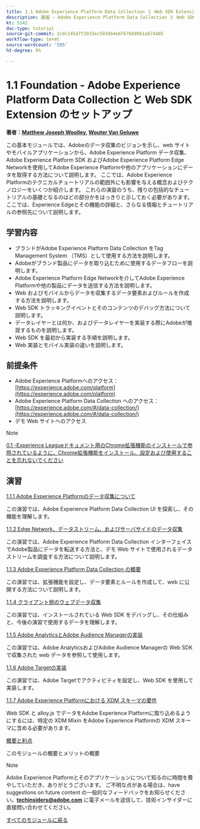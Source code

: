 ```yaml
---
title: 1.1 Adobe Experience Platform Data Collection と Web SDK Extension のセットアップ
description: 基盤 – Adobe Experience Platform Data Collection と Web SDK 拡張機能のセットアップ
kt: 5342
doc-type: tutorial
source-git-commit: 2cdc145d7f3933ec593db4e6f67b60961a674405
workflow-type: tm+mt
source-wordcount: '595'
ht-degree: 0%

---
```


# 1.1 Foundation - Adobe Experience Platform Data Collection と Web SDK Extension のセットアップ

**著者：[Matthew Joseph Woolley](https://www.linkedin.com/in/matthewjwoolley/), [Wouter Van Geluwe](https://www.linkedin.com/in/woutervangeluwe/)**

この基本モジュールでは、Adobeのデータ収集のビジョンを示し、web サイトやモバイルアプリケーションから、Adobe Experience Platform データ収集、Adobe Experience Platform SDK およびAdobe Experience Platform Edge Networkを使用してAdobe Experience Platformや他のアプリケーションにデータを取得する方法について説明します。 ここでは、Adobe Experience Platformのテクニカルチュートリアルの範囲外にも影響を与える概念およびテクノロジーをいくつか紹介します。 これらの演習のうち、残りの包括的なチュートリアルの基礎となるのはどの部分かをはっきりと示しておく必要があります。ここでは、Experience Edgeとその機能の詳細と、さらなる情報とチュートリアルの参照先について説明します。

## 学習内容

- ブランドがAdobe Experience Platform Data Collection をTag Management System （TMS）として使用する方法を説明します。
- Adobeがブランド製品にデータを取り込むために使用するデータフローを説明します。
- Adobe Experience Platform Edge Networkを介してAdobe Experience Platformや他の製品にデータを送信する方法を説明します。
- Web およびモバイルからデータを収集するデータ要素およびルールを作成する方法を説明します。
- Web SDK トラッキングイベントとそのコンテンツのデバッグ方法について説明します。
- データレイヤーとは何か、およびデータレイヤーを実装する際にAdobeが推奨するものを説明します。
- Web SDK を最初から実装する手順を説明します。
- Web 実装とモバイル実装の違いを説明します。

## 前提条件

- Adobe Experience Platformへのアクセス：[https://experience.adobe.com/platform](https://experience.adobe.com/platform)
- Adobe Experience Platform Data Collection へのアクセス：[https://experience.adobe.com/#/data-collection/](https://experience.adobe.com/#/data-collection/)
- デモ Web サイトへのアクセス

>[!NOTE]
>
>[0.1 -Experience Leagueドキュメント用のChrome拡張機能のインストールで参照されているように、Chrome拡張機能をインストール、設定および使用することを忘れないでください ](../../gettingstarted/gettingstarted/ex1.md)

## 演習

[1.1.1 Adobe Experience Platformのデータ収集について](./ex1.md)

この演習では、Adobe Experience Platform Data Collection UI を探索し、その機能を理解します。

[1.1.2 Edge Network、データストリーム、およびサーバサイドのデータ収集](./ex2.md)

この演習では、Adobe Experience Platform Data Collection インターフェイスでAdobe製品にデータを転送する方法と、デモ Web サイトで使用されるデータストリームを調査する方法について説明します。

[1.1.3 Adobe Experience Platform Data Collection の概要](./ex3.md)

この演習では、拡張機能を設定し、データ要素とルールを作成して、web に公開する方法について説明します。

[1.1.4 クライアント側のウェブデータ収集](./ex4.md)

この演習では、インストールされている Web SDK をデバッグし、その仕組みと、今後の演習で使用するデータを理解します。

[1.1.5 Adobe AnalyticsとAdobe Audience Managerの実装](./ex5.md)

この演習では、Adobe AnalyticsおよびAdobe Audience Managerの Web SDK で収集された web データを参照して使用します。

[1.1.6 Adobe Targetの実装](./ex6.md)

この演習では、Adobe Targetでアクティビティを設定し、Web SDK を使用して実装します。

[1.1.7 Adobe Experience Platformにおける XDM スキーマの要件](./ex7.md)

Web SDK と alloy.js でデータをAdobe Experience Platformに取り込めるようにするには、特定の XDM Mixin をAdobe Experience Platformの XDM スキーマに含める必要があります。

[概要と利点](./summary.md)

このモジュールの概要とメリットの概要

>[!NOTE]
>
>Adobe Experience Platformとそのアプリケーションについて知るのに時間を費やしていただき、ありがとうございます。 ご不明な点がある場合は、have suggestions on future content の一般的なフィードバックをお知らせください。**techinsiders@adobe.com** に電子メールを送信して、技術インサイダーに直接問い合わせてください。

[すべてのモジュールに戻る](../../../overview.md)
